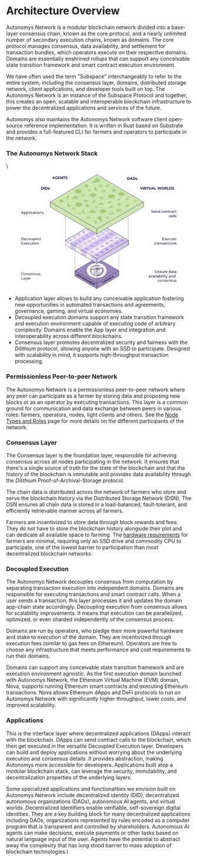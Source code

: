 # Architecture Overview

Autonomys Network is a modular blockchain network divided into a base-layer consensus chain, known as the core protocol, and a nearly unlimited number of secondary execution chains, known as domains. The core protocol manages consensus, data availability, and settlement for transaction bundles, which operators execute on their respective domains. Domains are essentially enshrined rollups that can support any conceivable state transition framework and smart contract execution environment.

We have often used the term "Subspace" interchangeably to refer to the entire system, including the consensus layer, domains, distributed storage network, client applications, and developer tools built on top. The Autonomys Network is an instance of the Subspace Protocol and together, this creates an open, scalable and interoperable blockchain infrastructure to power the decentralized applications and services of the future.

Autonomys also maintains the Autonomys Network software client open-source reference implementation. It is written in Rust based on Substrate and provides a full-featured CLI for farmers and operators to participate in the network.

### The Autonomys Network Stack

\


<figure><picture><source srcset="../.gitbook/assets/Modular_Stack-dark.svg" media="(prefers-color-scheme: dark)"><img src="../.gitbook/assets/image (2).png" alt=""></picture><figcaption></figcaption></figure>

* Application layer allows to build any conceivable application fostering new opportunities in automated transactions and agreements, governance, gaming, and virtual economies.
* Decoupled execution domains support any state transition framework and execution environment capable of executing code of arbitrary complexity. Domains enable the App layer and integration and interoperability across different blockchains.
* Consensus layer promotes decentralized security and fairness with the _Dilithium_ protocol, allowing anyone with an SSD to participate. Designed with scalability in mind, it supports high-throughput transaction processing.

### Permissionless Peer-to-peer Network

The Autonomys Network is a permissionless peer-to-peer network where any peer can participate as a farmer by storing data and proposing new blocks or as an operator by executing transactions. This layer is a common ground for communication and data exchange between peers in various roles: farmers, operators, nodes, light clients and others. See the [Node Types and Roles](https://github.com/subspace/subnomicon/blob/main/docs/network/nodes.md) page for more details on the different participants of the network.

### Consensus Layer

The Consensus layer is the foundation layer, responsible for achieving consensus across all nodes participating in the network. It ensures that there's a single source of truth for the state of the blockchain and that the history of the blockchain is immutable and provides data availability through the _Dilithium_ Proof-of-Archival-Storage protocol.

The chain data is distributed across the network of farmers who store and serve the blockchain history via the Distributed Storage Network (DSN). The DSN ensures all chain data is stored in a load-balanced, fault-tolerant, and efficiently retrievable manner across all farmers.

Farmers are incentivized to store data through block rewards and fees. They do not have to store the blockchain history alongside their plot and can dedicate all available space to farming. The [hardware requirements](https://docs.subspace.network/docs/protocol/cli#system-requirements) for farmers are minimal, requiring only an SSD drive and commodity CPU to participate, one of the lowest barrier to participation than most decentralized blockchain networks.

### Decoupled Execution

The Autonomys Network decouples consensus from computation by separating transaction execution into independent domains. Domains are responsible for executing transactions and smart contract calls. When a user sends a transaction, this layer processes it and updates the domain app-chain state accordingly. Decoupling execution from consensus allows for scalability improvements. It means that execution can be parallelized, optimized, or even sharded independently of the consensus process.

Domains are run by operators, who pledge their more powerful hardware and stake to execution of the domain. They are incentivized through execution fees (similar to gas fees on Ethereum). Operators are free to choose any infrastructure that meets performance and cost requirements to run their domains.

Domains can support any conceivable state transition framework and are execution environment agnostic. As the first execution domain launched with Autonomys Network, the Ethereum Virtual Machine (EVM) domain, Nova, supports running Ethereum smart contracts and executing Ethereum transactions. Nova allows Ethereum dApps and DeFi protocols to run on Autonomys Network with significantly higher throughput, lower costs, and improved scalability.

### Applications

This is the interface layer where decentralized applications (DApps) interact with the blockchain. DApps can send contract calls to the blockchain, which then get executed in the versatile Decoupled Execution layer. Developers can build and deploy applications without worrying about the underlying execution and consensus details. It provides abstraction, making Autonomys more accessible for developers. Applications built atop a modular blockchain stack, can leverage the security, immutability, and decentralization properties of the underlying layers.

Some specialized applications and functionalities we envision built on Autonomys Network include decentralized identity (DID), decentralized autonomous organizations (DAOs), autonomous AI agents, and virtual worlds. Decentralized Identifiers enable verifiable, self-sovereign digital identities. They are a key building block for many decentralized applications including DAOs, organizations represented by rules encoded as a computer program that is transparent and controlled by shareholders. Autonomous AI agents can make decisions, execute payments or other tasks based on natural language input of the user. Agents have the potential to abstract away the complexity that has long stood barrier to mass adoption of blockchain technologies.\
